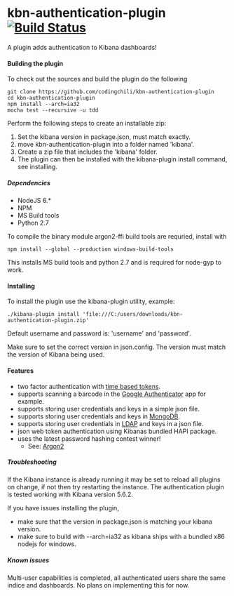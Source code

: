 # kbn-authentication-plugin [![Build Status](https://travis-ci.org/codingchili/kbn-authentication-plugin.svg?branch=master)](https://travis-ci.org/codingchili/kbn-authentication-plugin)
A plugin adds authentication to Kibana dashboards!


#### Building the plugin
To check out the sources and build the plugin do the following
```
git clone https://github.com/codingchili/kbn-authentication-plugin
cd kbn-authentication-plugin
npm install --arch=ia32
mocha test --recursive -u tdd
```
Perform the following steps to create an installable zip:
1. Set the kibana version in package.json, must match exactly.
1. move kbn-authentication-plugin into a folder named 'kibana'.
2. Create a zip file that includes the 'kibana' folder.
4. The plugin can then be installed with the kibana-plugin install command, see installing.

##### Dependencies

- NodeJS 6.*
- NPM
- MS Build tools
- Python 2.7

To compile the binary module argon2-ffi build tools are requried, install with
```
npm install --global --production windows-build-tools
```
This installs MS build tools and python 2.7 and is required for node-gyp to work.

#### Installing
To install the plugin use the kibana-plugin utility, example:
```
./kibana-plugin install 'file:///C:/users/downloads/kbn-authentication-plugin.zip'
```

Default username and password is: 'username' and 'password'.

Make sure to set the correct version in json.config. The version must match the version of Kibana being used.

#### Features
- two factor authentication with [time based tokens](https://en.wikipedia.org/wiki/Time-based_One-time_Password_Algorithm).
- supports scanning a barcode in the [Google Authenticator](https://www.google.se/search?q=Google+authenticator) app for example.
- supports storing user credentials and keys in a simple json file.
- supports storing user credentials and keys in [MongoDB](https://www.mongodb.com/).
- supports storing user credentials in [LDAP](https://en.wikipedia.org/wiki/Lightweight_Directory_Access_Protocol) and keys in a json file.
- json web token authentication using Kibanas bundled HAPI package.
- uses the latest password hashing contest winner!
  - See: [Argon2](https://password-hashing.net/)

##### Troubleshooting
If the Kibana instance is already running it may be set to reload all plugins on change, if not then try restarting the instance. The authentication plugin is tested working with Kibana version 5.6.2.

If you have issues installing the plugin,
- make sure that the version in package.json is matching your kibana version.
- make sure to build with --arch=ia32 as kibana ships with a bundled x86 nodejs for windows.


##### Known issues
Multi-user capabilities is completed, all authenticated users share the same indice and dashboards.
No plans on implementing this for now.
